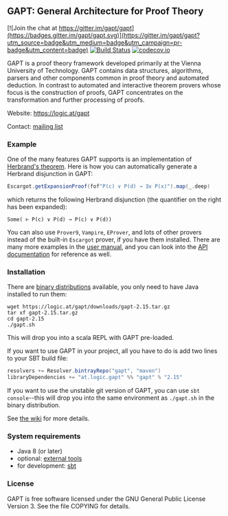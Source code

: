 <!---
vim:spell spelllang=en:
-->
## GAPT: General Architecture for Proof Theory

[![Join the chat at https://gitter.im/gapt/gapt](https://badges.gitter.im/gapt/gapt.svg)](https://gitter.im/gapt/gapt?utm_source=badge&utm_medium=badge&utm_campaign=pr-badge&utm_content=badge)
[![Build Status](https://travis-ci.org/gapt/gapt.svg?branch=master)](https://travis-ci.org/gapt/gapt) [![codecov.io](https://codecov.io/github/gapt/gapt/coverage.svg?branch=master)](https://codecov.io/github/gapt/gapt?branch=master)

GAPT is a proof theory framework developed primarily at the Vienna University
of Technology. GAPT contains data structures, algorithms, parsers and other
components common in proof theory and automated deduction. In contrast to
automated and interactive theorem provers whose focus is the construction of
proofs, GAPT concentrates on the transformation and further processing of
proofs.

Website: https://logic.at/gapt

Contact: [mailing list](https://groups.google.com/forum/#!forum/gapt-group)

### Example

One of the many features GAPT supports is an implementation of [Herbrand's
theorem](https://en.wikipedia.org/wiki/Herbrand%27s_theorem).  Here is how you can
automatically generate a Herbrand disjunction in GAPT:
```scala
Escargot.getExpansionProof(fof"P(c) ∨ P(d) → ∃x P(x)").map(_.deep)
```
which returns the following Herbrand disjunction (the quantifier on the right
has been expanded):
```
Some( ⊢ P(c) ∨ P(d) → P(c) ∨ P(d))
```

You can also use `Prover9`, `Vampire`, `EProver`, and lots of other provers
instead of the built-in `Escargot` prover, if you have them installed.
There are many more examples in the [user
manual](http://logic.at/gapt/downloads/gapt-user-manual.pdf), and you can look
into the [API documentation](http://logic.at/gapt/api/) for reference as well.

### Installation

There are [binary distributions](https://logic.at/gapt) available, you only
need to have Java installed to run them:
```
wget https://logic.at/gapt/downloads/gapt-2.15.tar.gz
tar xf gapt-2.15.tar.gz
cd gapt-2.15
./gapt.sh
```
This will drop you into a scala REPL with GAPT pre-loaded.

If you want to use GAPT in your project, all you have to do is add two lines to
your SBT build file:
```scala
resolvers += Resolver.bintrayRepo("gapt", "maven")
libraryDependencies += "at.logic.gapt" %% "gapt" % "2.15"
```

If you want to use the unstable git version of GAPT, you can use `sbt
console`--this will drop you into the same environment as `./gapt.sh` in the
binary distribution.

See [the wiki](https://github.com/gapt/gapt/wiki/Compiling-and-running-from-source)
for more details.

### System requirements

* Java 8 (or later)
* optional: [external tools](https://github.com/gapt/gapt/wiki/External-software)
* for development: [sbt](http://www.scala-sbt.org/)

### License

GAPT is free software licensed under the GNU General Public License Version 3.
See the file COPYING for details.
